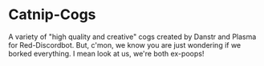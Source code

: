 # Catnip-Cogs
A variety of "high quality and creative" cogs created by Danstr and Plasma for Red-Discordbot.
But, c'mon, we know you are just wondering if we borked everything.
I mean look at us, we're both ex-poops!
